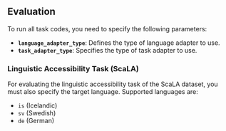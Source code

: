 ## Evaluation

To run all task codes, you need to specify the following parameters:

- **`language_adapter_type`**: Defines the type of language adapter to use.  
- **`task_adapter_type`**: Specifies the type of task adapter to use.  

### Linguistic Accessibility Task (ScaLA)

For evaluating the linguistic accessibility task of the ScaLA dataset, you must also specify the target language. Supported languages are:

- `is` (Icelandic)  
- `sv` (Swedish)  
- `de` (German)  
                 